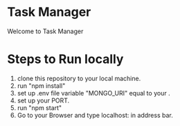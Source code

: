 # Task Manager
Welcome to Task Manager

# Steps to Run locally
1. clone this repository to your local machine.
2. run "npm install"
3. set up .env file variable "MONGO_URI" equal to your <Connection string>.
4. set up your PORT.
5. run "npm start"
6. Go to your Browser and type localhost:<PORT> in address bar.